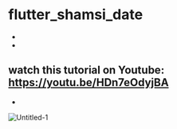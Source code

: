 # flutter_shamsi_date

-
-
watch this tutorial on Youtube: https://youtu.be/HDn7eOdyjBA
-
-
![Untitled-1](https://user-images.githubusercontent.com/78899995/217900403-7368fd8d-cb2a-4aa8-9f1c-af7b5fa48da0.jpg)
